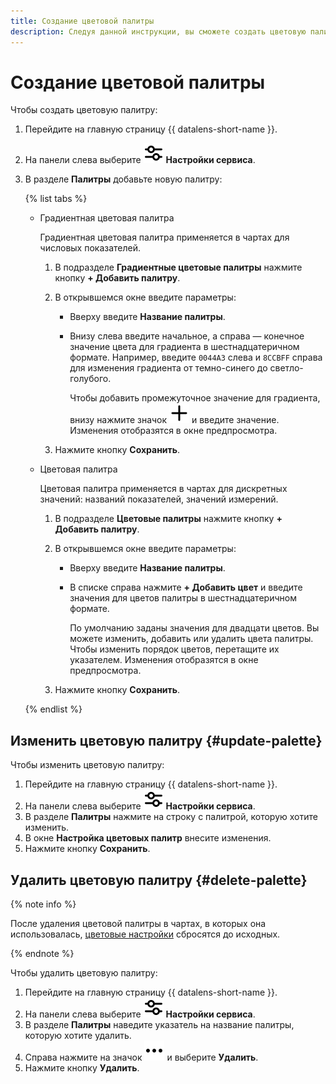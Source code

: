 ```yaml
---
title: Создание цветовой палитры
description: Следуя данной инструкции, вы сможете создать цветовую палитру.
---
```


# Создание цветовой палитры


Чтобы создать цветовую палитру:

1. Перейдите на главную страницу {{ datalens-short-name }}.
1. На панели слева выберите ![image](../../../_assets/console-icons/sliders.svg) **Настройки сервиса**.
1. В разделе **Палитры** добавьте новую палитру:

   {% list tabs %}

   - Градиентная цветовая палитра

     Градиентная цветовая палитра применяется в чартах для числовых показателей.

     1. В подразделе **Градиентные цветовые палитры** нажмите кнопку **+ Добавить палитру**.
     1. В открывшемся окне введите параметры:

        * Вверху введите **Название палитры**.
        * Внизу слева введите начальное, а справа — конечное значение цвета для градиента в шестнадцатеричном формате. Например, введите `0044A3` слева и `8CCBFF` справа для изменения градиента от темно-синего до светло-голубого.

          Чтобы добавить промежуточное значение для градиента, внизу нажмите значок ![image](../../../_assets/console-icons/plus.svg) и введите значение. Изменения отобразятся в окне предпросмотра.

     1. Нажмите кнопку **Сохранить**.

   - Цветовая палитра

     Цветовая палитра применяется в чартах для дискретных значений: названий показателей, значений измерений.

     1. В подразделе **Цветовые палитры** нажмите кнопку **+ Добавить палитру**.
     1. В открывшемся окне введите параметры:

        * Вверху введите **Название палитры**.
        * В списке справа нажмите **+ Добавить цвет** и введите значения для цветов палитры в шестнадцатеричном формате.

          По умолчанию заданы значения для двадцати цветов. Вы можете изменить, добавить или удалить цвета палитры. Чтобы изменить порядок цветов, перетащите их указателем. Изменения отобразятся в окне предпросмотра.

     1. Нажмите кнопку **Сохранить**.

   {% endlist %}

## Изменить цветовую палитру {#update-palette}

Чтобы изменить цветовую палитру:

1. Перейдите на главную страницу {{ datalens-short-name }}.
1. На панели слева выберите ![image](../../../_assets/console-icons/sliders.svg) **Настройки сервиса**.
1. В разделе **Палитры** нажмите на строку с палитрой, которую хотите изменить.
1. В окне **Настройка цветовых палитр** внесите изменения.
1. Нажмите кнопку **Сохранить**.

## Удалить цветовую палитру {#delete-palette}

{% note info %}

После удаления цветовой палитры в чартах, в которых она использовалась, [цветовые настройки](../../concepts/chart/settings.md#color-settings) сбросятся до исходных.

{% endnote %}

Чтобы удалить цветовую палитру:

1. Перейдите на главную страницу {{ datalens-short-name }}.
1. На панели слева выберите ![image](../../../_assets/console-icons/sliders.svg) **Настройки сервиса**.
1. В разделе **Палитры** наведите указатель на название палитры, которую хотите удалить.
1. Справа нажмите на значок ![image](../../../_assets/console-icons/ellipsis.svg) и выберите **Удалить**.
1. Нажмите кнопку **Удалить**.


